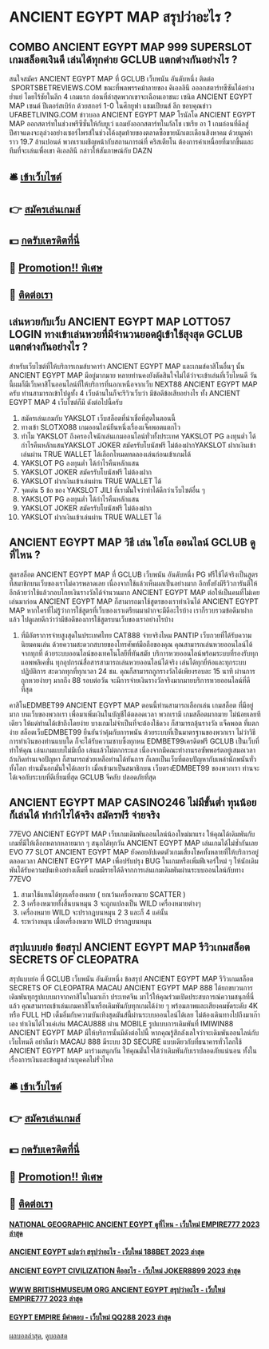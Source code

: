 # ANCIENT EGYPT MAP สรุปว่าอะไร ?
## COMBO ANCIENT EGYPT MAP 999 SUPERSLOT เกมสล็อตเงินดี เล่นได้ทุกค่าย GCLUB แตกต่างกันอย่างไร ?
สนใจสมัคร ANCIENT EGYPT MAP ที่ GCLUB เว็บพนัน อันดับหนึ่ง ติดต่อ  SPORTSBETREVIEWS.COM
ขณะที่พลพรรคม้าลายของ คิเอลลินี อออกสตาร์ทซีซันได้อย่างย่ำแย่ โดยไร้ชัยในลีก 4 เกมแรก ก่อนที่ล่าสุดพวกเขาจะเฉือนเอาชนะ เซนิต ANCIENT EGYPT MAP เซนต์ ปีเตอร์สเบิร์ก ด้วยสกอร์ 1-0 ในศึกยูฟา แชมเปียนส์ ลีก
ขอบคุณข่าว   UFABETLIVING.COM
ข่าวบอล ANCIENT EGYPT MAP โรนัลโด ANCIENT EGYPT MAP ออกสตาร์ทในช่วงพรีซีซั่นให้กับยูเว่ แถมยังออกสตาร์ทในกัลโช เซเรีย อา 1 เกมก่อนที่ดีลสู่ปีศาจแดงจะลุล่วงอย่างเซอร์ไพรส์ในช่วงโค้งสุดท้ายของตลาดซื้อขายนักเตะเดือนสิงหาคม ด้วยมูลค่าราว 19.7 ล้านปอนด์
พวกเราเผชิญหน้ากับสถานการณ์ที่ คริสเตียโน ต้องการค่าเหนื่อยที่มากขึ้นและทีมที่จะเล่นเพื่อเขา คิเอลลินี กล่าวให้สัมภาษณ์กับ DAZN

## 🛎 [เข้าเว็บไซต์](https://bit.ly/3SdLNi2)
## 👉 [สมัครเล่นเกมส์](https://bit.ly/3SdLNi2)
## 💵 [กดรับเครดิตที่นี่](https://bit.ly/3dyRKHj)
## 👑 [Promotion!! พิเศษ](https://bit.ly/3dyRKHj)
## 📱 [ติดต่อเรา](https://bit.ly/3dyRKHj)

## เล่นหวยกับเว็บ ANCIENT EGYPT MAP LOTTO57 LOGIN ทางเข้าเล่นหวยที่มีจำนวนยอดผู้เข้าใช้สุงสุด GCLUB แตกต่างกันอย่างไร ?
สำหรับเว็บไซต์ที่ให้บริการเกมส์บาคาร่า ANCIENT EGYPT MAP และเกมส์คาสิโนอื่นๆ นั้น ANCIENT EGYPT MAP มีอยู่มากมาย หลายท่านคงยังตัดสินใจไม่ได้ว่าจะเข้าเล่นที่เว็บไหนดี วันนี้ผมก็มีเว็บคาสิโนออนไลน์ที่ให้บริการที่นอกเหนือจากเว็บ NEXT88 ANCIENT EGYPT MAP ครับ ท่านสามารถเข้าไปดูทั้ง 4 เว็บด้านในก็จะรีวิวเว็บว่า มีข้อดีข้อเสียอย่างไร ทั้ง ANCIENT EGYPT MAP 4 เว็บไซต์ก็มี ดังต่อไปนี้ครับ
1. สมัครเล่นเกมกับ YAKSLOT เว็บสล็อตที่น่าเชื่อที่สุดในตอนนี้
2. ทางเข้า SLOTXO88 เกมออนไลน์ยืนหนึ่งเรื่องแจ็คพอตแตกไว
3. ทำไม YAKSLOT ถึงครองใจนักเล่นเกมออนไลน์ทั่วทั้งประเทศ YAKSLOT PG ลงทุนต่ำ ได้กำไรคืนหลักแสนYAKSLOT JOKER สมัครรับโบนัสฟรี ไม่ต้องฝากYAKSLOT ฝากเงินเข้าเล่นผ่าน TRUE WALLET ได้เลือกโหมดทดลองเล่นก่อนเข้าเกมได้
4. YAKSLOT PG ลงทุนต่ำ ได้กำไรคืนหลักแสน
5. YAKSLOT JOKER สมัครรับโบนัสฟรี ไม่ต้องฝาก
6. YAKSLOT ฝากเงินเข้าเล่นผ่าน TRUE WALLET ได้
7. จุดเด่น 5 ข้อ ของ YAKSLOT JILI ที่เรามั่นใจว่าทำได้ดีกว่าเว็บไซต์อื่น ๆ
8. YAKSLOT PG ลงทุนต่ำ ได้กำไรคืนหลักแสน
9. YAKSLOT JOKER สมัครรับโบนัสฟรี ไม่ต้องฝาก
10. YAKSLOT ฝากเงินเข้าเล่นผ่าน TRUE WALLET ได้

## ANCIENT EGYPT MAP วิธี เล่น ไฮโล ออนไลน์ GCLUB ดูที่ไหน ?
สูตรสล็อต ANCIENT EGYPT MAP ที่ GCLUB เว็บพนัน อันดับหนึ่ง PG ฟรีใช้ได้จริงเป็นสูตรที่สมาชิกบนเว็บของเราไม่ควรพลาดเลย เนื่องจากใช้แล้วเห็นผลเป็นอย่างมาก อีกทั้งยังมีรีวิวการันตีให้อีกด้วยว่าใช้แล้วกอบโกยเงินรางวัลได้จำนวนมาก ANCIENT EGYPT MAP ต่อให้เป็นคนที่ไม่เคยเล่นมาก่อน ANCIENT EGYPT MAP ก็สามารถมาใช้สูตรของเราทำเงินได้ ANCIENT EGYPT MAP หากใครที่ไม่รู้ว่าการใช้สูตรที่เว็บของเราเตรียมมาฝากจะมีดีอะไรบ้าง เราก็รวบรวมข้อดีมาฝากแล้ว ไปดูเลยดีกว่าว่ามีข้อดีของการใช้สูตรบนเว็บของเราอย่างไรบ้าง
1. ที่มีอัตราการจ่ายสูงสุดในประเทศไทย CAT888 จ่ายจริงไหม PANTIP เว็บกวยที่ได้รับความนิยมคนเล่น ด้วยความสะดวกสบายของโทรศัพท์มือถือของคุณ คุณสามารถเล่นหวยออนไลน์ได้จากทุกที่ ด้วยระบบออนไลน์ของเทคโนโลยีที่ทันสมัย บริการหวยออนไลน์พร้อมระบบที่รองรับทุกแอพพลิเคชั่น ทุกอุปกรณ์สื่อสารสามารถเล่นหวยออนไลน์ได้จริง เล่นได้ทุกยี่ห้อและทุกระบบปฏิบัติการ สะดวกทุกที่ทุกเวลา 24 ชม. คุณก็สามารถถูกรางวัลได้เพียงรอบละ 15 นาที ผ่านการถูกหวยง่ายๆ มากถึง 88 รอบต่อวัน จะมีการจ่ายเงินรางวัลจริงมากมายบริการหวยออนไลน์ที่ดีที่สุด

คาสิโนEDMBET99 ANCIENT EGYPT MAP ตอนนี้ท่านสามารถเลือกเล่น เกมสล็อต ที่มีอยู่มาก บนเว็บของพวกเรา เพื่อมาเพิ่มเงินในบัญชีได้ตลอดเวลา พวกเรามี เกมสล็อตมากมาย ไม่น้อยเลยทีเดียว ให้แด่ท่านได้เข้าถึงโดยง่าย บางเกมไม่จำเป็นที่จะต้องใช้ดวง ก็สามารถลุ้นรางวัล แจ็คพอต ที่แตกง่าย สล็อตเว็บEDMBET99 ยืนยันว่าคุ้มกับการพนัน ด้วยระบบที่เป็นมาตรฐานของพวกเรา ไม่ว่าวิธีการทำเงินของท่านแบบใด ก็จะได้รับความซาบซึ้งทุกหน EDMBET99เครดิตฟรี GCLUB เป็นเว็บที่ทำให้คุณ เล่นเกมแบบไม่มีเบื่อ เล่นแล้วไม่ตกกระแส เนื่องจากมีคณะทำงานรอซัพพอร์ตอยู่เสมอเวลา ถ้าเกิดท่านเจอปัญหา ก็สามารถช่วยเหลือท่านได้ทันการ ก็เลยเป็นเว็บที่ตอบปัญหากับเหล่านักพนันทั่วทั้งโลก ท่านมั่นอกมั่นใจได้เลยว่า เมื่อเข้ามาเป็นสมาชิกบน เว็บตรงEDMBET99 ของพวกเรา ท่านจะได้เจอกับระบบที่ดีเยี่ยมที่สุด GCLUB จีคลับ ปลอดภัยที่สุด

## ANCIENT EGYPT MAP CASINO246 ไม่มีขั้นต่ำ ทุนน้อยก็เล่นได้ ทำกำไรได้จริง สมัครฟรี จ่ายจริง
77EVO ANCIENT EGYPT MAP เว็บเกมเดิมพันออนไลน์น้องใหม่มาแรง ให้คุณได้เดิมพันกับเกมที่มีให้เลือกหลากหลายมาก ๆ สนุกได้ทุกวัน ANCIENT EGYPT MAP เล่นเกมได้ไม่ซ้ำกันเลย EVO 77 SLOT ANCIENT EGYPT MAP ยังคอยอัปเดตตัวเกมเสี่ยงโชคทั้งหลายที่ให้บริการอยู่ตลอดเวลา ANCIENT EGYPT MAP เพื่อปรับปรุง BUG ในเกมหรือเพิ่มฟีเจอร์ใหม่ ๆ ให้นักเดิมพันได้รับความบันเทิงอย่างเต็มที่ แถมมีรายได้ดีจากการเล่นเกมเดิมพันผ่านระบบออนไลน์กับทาง 77EVO
1. สามาใช้แทนได้ทุกเครื่องหมาย ( ยกเว้นเครื่องหมาย SCATTER )
2. 3 เครื่องหมายทั้งสิ้นบนหมุน 3 จะถูกแปลงเป็น WILD เครื่องหมายต่างๆ
3. เครื่องหมาย WILD จะปรากฏบนหมุน 2 3 และก็ 4 แค่นั้น
4. ระหว่างหมุน เมื่อเครื่องหมาย WILD ปรากฏบนหมุน

## สรุปแบบย่อ ข้อสรุป ANCIENT EGYPT MAP รีวิวเกมสล็อต SECRETS OF CLEOPATRA
สรุปแบบย่อ ที่ GCLUB เว็บพนัน อันดับหนึ่ง ข้อสรุป ANCIENT EGYPT MAP รีวิวเกมสล็อต SECRETS OF CLEOPATRA MACAU ANCIENT EGYPT MAP 888 ได้ยกขบวนการเดิมพันทุกรูปแบบมาจากคาสิโนในมาเก๊า ประเทศจีน มาไว้ให้คุณร่วมเปิดประสบการณ์ความสนุกที่นี่แล้ว คุณสามารถเข้าเล่นเกมคาสิโนหรือเดิมพันกับทุกเกมได้ง่าย ๆ พร้อมภาพและเสียงคมชัดระดับ 4K หรือ FULL HD เต็มอิ่มกับความบันเทิงสุดมันส์นี้ผ่านระบบออนไลน์ได้เลย ไม่ต้องเดินทางไปถึงมาเก๊าเอง ทำเงินได้ไวแค่เล่น MACAU888 ผ่าน MOBILE รูปแบบการเดิมพันที่ IMIWIN88 ANCIENT EGYPT MAP มีให้บริการนั้นมีดังต่อไปนี้
หากคุณรู้สึกลังเลใจว่าจะเดิมพันออนไลน์กับเว็บไหนดี อย่าลืมว่า MACAU 888 มีระบบ 3D SECURE แบบเดียวกับที่ธนาคารทั่วโลกใช้ ANCIENT EGYPT MAP มาร่วมสนุกกัน ให้คุณมั่นใจได้ว่าเดิมพันกับเราปลอดภัยแน่นอน ทั้งในเรื่องการเงินและข้อมูลส่วนบุคคลไม่รั่วไหล

## 🛎 [เข้าเว็บไซต์](https://bit.ly/3SdLNi2)
## 👉 [สมัครเล่นเกมส์](https://bit.ly/3SdLNi2)
## 💵 [กดรับเครดิตที่นี่](https://bit.ly/3dyRKHj)
## 👑 [Promotion!! พิเศษ](https://bit.ly/3dyRKHj)
## 📱 [ติดต่อเรา](https://bit.ly/3dyRKHj)

#### [NATIONAL GEOGRAPHIC ANCIENT EGYPT ดูที่ไหน - เว็บใหม่ EMPIRE777 2023 ล่าสุด](https://atom.io/themes/national%20geographic%20ancient%20egypt%20ดูที่ไหน%20-%20เว็บใหม่%20empire777%202023%20ล่าสุด)
#### [ANCIENT EGYPT แปลว่า สรุปว่าอะไร - เว็บใหม่ 188BET 2023 ล่าสุด](https://atom.io/themes/ancient%20egypt%20แปลว่า%20สรุปว่าอะไร%20-%20เว็บใหม่%20188bet%202023%20ล่าสุด)
#### [ANCIENT EGYPT CIVILIZATION คืออะไร - เว็บใหม่ JOKER8899 2023 ล่าสุด](https://atom.io/themes/ancient%20egypt%20civilization%20คืออะไร%20-%20เว็บใหม่%20joker8899%202023%20ล่าสุด)
#### [WWW BRITISHMUSEUM ORG ANCIENT EGYPT สรุปว่าอะไร - เว็บใหม่ EMPIRE777 2023 ล่าสุด](https://atom.io/themes/www%20britishmuseum%20org%20ancient%20egypt%20สรุปว่าอะไร%20-%20เว็บใหม่%20empire777%202023%20ล่าสุด)
#### [EGYPT EMPIRE มีคำตอบ - เว็บใหม่ QQ288 2023 ล่าสุด](https://atom.io/themes/egypt%20empire%20มีคำตอบ%20-%20เว็บใหม่%20qq288%202023%20ล่าสุด)

[ผลบอลล่าสุด](https://siamsport.tv "ผลบอลล่าสุด"), [ดูบอลสด](https://siamsport.tv/ดูบอลสด "ดูบอลสด")
